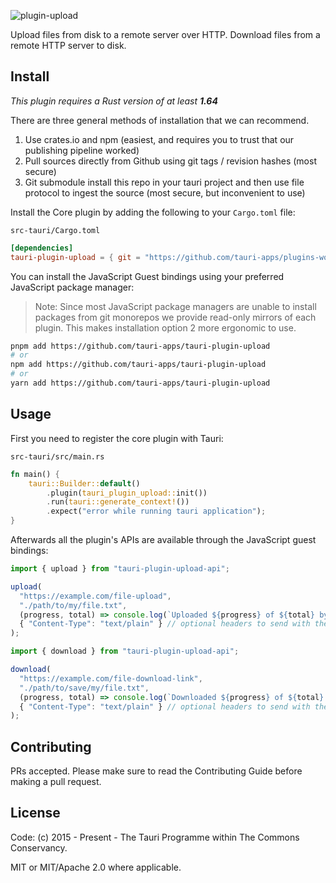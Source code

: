 ![plugin-upload](banner.png)

Upload files from disk to a remote server over HTTP.
Download files from a remote HTTP server to disk.

## Install

_This plugin requires a Rust version of at least **1.64**_

There are three general methods of installation that we can recommend.

1. Use crates.io and npm (easiest, and requires you to trust that our publishing pipeline worked)
2. Pull sources directly from Github using git tags / revision hashes (most secure)
3. Git submodule install this repo in your tauri project and then use file protocol to ingest the source (most secure, but inconvenient to use)

Install the Core plugin by adding the following to your `Cargo.toml` file:

`src-tauri/Cargo.toml`

```toml
[dependencies]
tauri-plugin-upload = { git = "https://github.com/tauri-apps/plugins-workspace", branch = "v1" }
```

You can install the JavaScript Guest bindings using your preferred JavaScript package manager:

> Note: Since most JavaScript package managers are unable to install packages from git monorepos we provide read-only mirrors of each plugin. This makes installation option 2 more ergonomic to use.

```sh
pnpm add https://github.com/tauri-apps/tauri-plugin-upload
# or
npm add https://github.com/tauri-apps/tauri-plugin-upload
# or
yarn add https://github.com/tauri-apps/tauri-plugin-upload
```

## Usage

First you need to register the core plugin with Tauri:

`src-tauri/src/main.rs`

```rust
fn main() {
    tauri::Builder::default()
        .plugin(tauri_plugin_upload::init())
        .run(tauri::generate_context!())
        .expect("error while running tauri application");
}
```

Afterwards all the plugin's APIs are available through the JavaScript guest bindings:

```javascript
import { upload } from "tauri-plugin-upload-api";

upload(
  "https://example.com/file-upload",
  "./path/to/my/file.txt",
  (progress, total) => console.log(`Uploaded ${progress} of ${total} bytes`), // a callback that will be called with the upload progress
  { "Content-Type": "text/plain" } // optional headers to send with the request
);
```

```javascript
import { download } from "tauri-plugin-upload-api";

download(
  "https://example.com/file-download-link",
  "./path/to/save/my/file.txt",
  (progress, total) => console.log(`Downloaded ${progress} of ${total} bytes`), // a callback that will be called with the download progress
  { "Content-Type": "text/plain" } // optional headers to send with the request
);
```

## Contributing

PRs accepted. Please make sure to read the Contributing Guide before making a pull request.

## License

Code: (c) 2015 - Present - The Tauri Programme within The Commons Conservancy.

MIT or MIT/Apache 2.0 where applicable.

